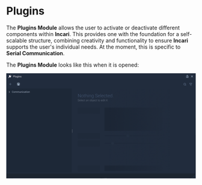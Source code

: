 # Plugins

The **Plugins Module** allows the user to activate or deactivate different components within **Incari**. This provides one with the foundation for a self-scalable structure, combining creativity and functionality to ensure **Incari** supports the user's individual needs. At the moment, this is specific to **Serial Communication**.

The **Plugins Module** looks like this when it is opened: 

![](../../.gitbook/assets/pluginsstart.png)

